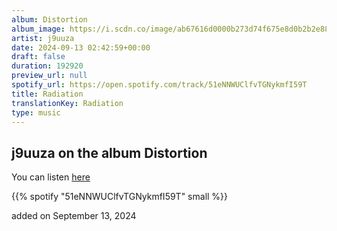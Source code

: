 ```yaml
---
album: Distortion
album_image: https://i.scdn.co/image/ab67616d0000b273d74f675e8d0b2b2e88f3aa64
artist: j9uuza
date: 2024-09-13 02:42:59+00:00
draft: false
duration: 192920
preview_url: null
spotify_url: https://open.spotify.com/track/51eNNWUClfvTGNykmfI59T
title: Radiation
translationKey: Radiation
type: music
---
```


## j9uuza on the album Distortion

You can listen [here](https://open.spotify.com/track/51eNNWUClfvTGNykmfI59T)

{{% spotify "51eNNWUClfvTGNykmfI59T" small %}}

added on September 13, 2024